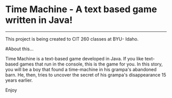 
# Time Machine - A text based game written in Java! 

<hr>
<p>This project is being created to CIT 260 classes at BYU- Idaho.</p>
</hr>

#About this...

<p>Time Machine is a text-based game developed in Java. If you like text-based games that run in the console, this is the game for you. In this story, you will be a boy that found a time-machine in his grampa's abandoned barn. He, then, tries to uncover the secret of his grampa's disappearance 15 years earlier.<p>
  
<p>Enjoy</p>

